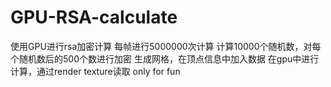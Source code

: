 # GPU-RSA-calculate
使用GPU进行rsa加密计算
每帧进行5000000次计算
计算10000个随机数，对每个随机数后的500个数进行加密
生成网格，在顶点信息中加入数据
在gpu中进行计算，通过render texture读取
only for fun
